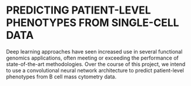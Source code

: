 # PREDICTING PATIENT-LEVEL PHENOTYPES FROM SINGLE-CELL DATA

Deep learning approaches have seen increased use in several functional genomics applications, often meeting or exceeding the performance of state-of-the-art methodologies. Over the course of this project, we intend to use a convolutional neural network architecture to predict patient-level phenotypes from B cell mass cytometry data.
